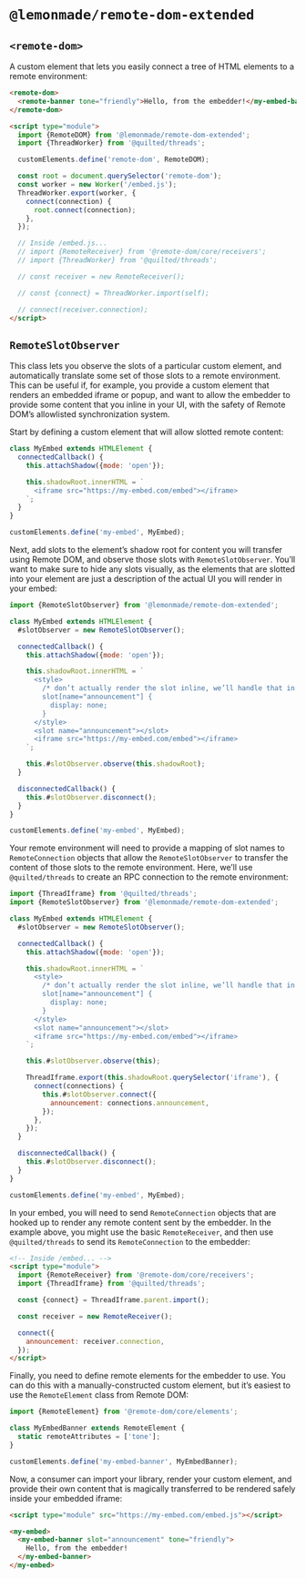 # `@lemonmade/remote-dom-extended`

## `<remote-dom>`

A custom element that lets you easily connect a tree of HTML elements to a remote environment:

```html
<remote-dom>
  <remote-banner tone="friendly">Hello, from the embedder!</my-embed-banner>
</remote-dom>

<script type="module">
  import {RemoteDOM} from '@lemonmade/remote-dom-extended';
  import {ThreadWorker} from '@quilted/threads';

  customElements.define('remote-dom', RemoteDOM);

  const root = document.querySelector('remote-dom');
  const worker = new Worker('/embed.js');
  ThreadWorker.export(worker, {
    connect(connection) {
      root.connect(connection);
    },
  });

  // Inside /embed.js...
  // import {RemoteReceiver} from '@remote-dom/core/receivers';
  // import {ThreadWorker} from '@quilted/threads';

  // const receiver = new RemoteReceiver();

  // const {connect} = ThreadWorker.import(self);

  // connect(receiver.connection);
</script>
```

## `RemoteSlotObserver`

This class lets you observe the slots of a particular custom element, and automatically translate some set of those slots to a remote environment. This can be useful if, for example, you provide a custom element that renders an embedded iframe or popup, and want to allow the embedder to provide some content that you inline in your UI, with the safety of Remote DOM’s allowlisted synchronization system.

Start by defining a custom element that will allow slotted remote content:

```js
class MyEmbed extends HTMLElement {
  connectedCallback() {
    this.attachShadow({mode: 'open'});

    this.shadowRoot.innerHTML = `
      <iframe src="https://my-embed.com/embed"></iframe>
    `;
  }
}

customElements.define('my-embed', MyEmbed);
```

Next, add slots to the element’s shadow root for content you will transfer using Remote DOM, and observe those slots with `RemoteSlotObserver`. You’ll want to make sure to hide any slots visually, as the elements that are slotted into your element are just a description of the actual UI you will render in your embed:

```js
import {RemoteSlotObserver} from '@lemonmade/remote-dom-extended';

class MyEmbed extends HTMLElement {
  #slotObserver = new RemoteSlotObserver();

  connectedCallback() {
    this.attachShadow({mode: 'open'});

    this.shadowRoot.innerHTML = `
      <style>
        /* don’t actually render the slot inline, we’ll handle that in the remote environment */
        slot[name="announcement"] {
          display: none;
        }
      </style>
      <slot name="announcement"></slot>
      <iframe src="https://my-embed.com/embed"></iframe>
    `;

    this.#slotObserver.observe(this.shadowRoot);
  }

  disconnectedCallback() {
    this.#slotObserver.disconnect();
  }
}

customElements.define('my-embed', MyEmbed);
```

Your remote environment will need to provide a mapping of slot names to `RemoteConnection` objects that allow the `RemoteSlotObserver` to transfer the content of those slots to the remote environment. Here, we’ll use `@quilted/threads` to create an RPC connection to the remote environment:

```js
import {ThreadIframe} from '@quilted/threads';
import {RemoteSlotObserver} from '@lemonmade/remote-dom-extended';

class MyEmbed extends HTMLElement {
  #slotObserver = new RemoteSlotObserver();

  connectedCallback() {
    this.attachShadow({mode: 'open'});

    this.shadowRoot.innerHTML = `
      <style>
        /* don’t actually render the slot inline, we’ll handle that in the remote environment */
        slot[name="announcement"] {
          display: none;
        }
      </style>
      <slot name="announcement"></slot>
      <iframe src="https://my-embed.com/embed"></iframe>
    `;

    this.#slotObserver.observe(this);

    ThreadIframe.export(this.shadowRoot.querySelector('iframe'), {
      connect(connections) {
        this.#slotObserver.connect({
          announcement: connections.announcement,
        });
      },
    });
  }

  disconnectedCallback() {
    this.#slotObserver.disconnect();
  }
}

customElements.define('my-embed', MyEmbed);
```

In your embed, you will need to send `RemoteConnection` objects that are hooked up to render any remote content sent by the embedder. In the example above, you might use the basic `RemoteReceiver`, and then use `@quilted/threads` to send its `RemoteConnection` to the embedder:

```html
<!-- Inside /embed... -->
<script type="module">
  import {RemoteReceiver} from '@remote-dom/core/receivers';
  import {ThreadIframe} from '@quilted/threads';

  const {connect} = ThreadIframe.parent.import();

  const receiver = new RemoteReceiver();

  connect({
    announcement: receiver.connection,
  });
</script>
```

Finally, you need to define remote elements for the embedder to use. You can do this with a manually-constructed custom element, but it’s easiest to use the `RemoteElement` class from Remote DOM:

```js
import {RemoteElement} from '@remote-dom/core/elements';

class MyEmbedBanner extends RemoteElement {
  static remoteAttributes = ['tone'];
}

customElements.define('my-embed-banner', MyEmbedBanner);
```

Now, a consumer can import your library, render your custom element, and provide their own content that is magically transferred to be rendered safely inside your embedded iframe:

```html
<script type="module" src="https://my-embed.com/embed.js"></script>

<my-embed>
  <my-embed-banner slot="announcement" tone="friendly">
    Hello, from the embedder!
  </my-embed-banner>
</my-embed>
```
